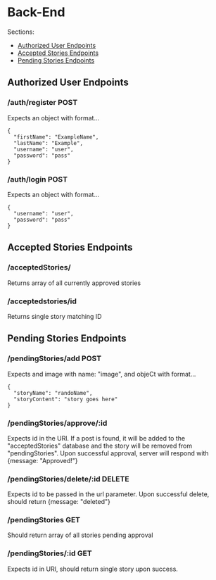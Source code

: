# Back-End

Sections:
- [Authorized User Endpoints](#authorized-user-endpoints)
- [Accepted Stories Endpoints](#accepted-stories-endpoints)
- [Pending Stories Endpoints](#pending-stories-endpoints)


## Authorized User Endpoints

### /auth/register POST

  Expects an object with format...
  ```
  {
    "firstName": "ExampleName",
    "lastName": "Example",
    "username": "user",
    "password": "pass"
  }
  ```


### /auth/login POST 

  Expects an object with format...
  ```
  {
    "username": "user",
    "password": "pass"
  }
  ```

## Accepted Stories Endpoints

### /acceptedStories/

Returns array of all currently approved stories

### /acceptedstories/id 

Returns single story matching ID

## Pending Stories Endpoints

### /pendingStories/add POST
  Expects and image with name: "image", and objeCt with format...
  ```
  {
    "storyName": "randoName",
    "storyContent": "story goes here"
  }
  ```

### /pendingStories/approve/:id
  Expects id in the URl. If a post is found, it will be added to the "acceptedStories" database and the story will be removed from "pendingStories". Upon successful approval, server will respond with {message: "Approved!"}

### /pendingStories/delete/:id DELETE
  Expects id to be passed in the url parameter. Upon successful delete, should return {message: "deleted"}

### /pendingStories GET
  Should return array of all stories pending approval

### /pendingStories/:id GET
  Expects id in URl, should return single story upon success.